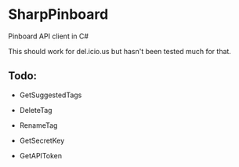 # SharpPinboard

Pinboard API client in C#

This should work for del.icio.us but hasn't been tested much for that.

## Todo:

* GetSuggestedTags

* DeleteTag

* RenameTag

* GetSecretKey

* GetAPIToken
